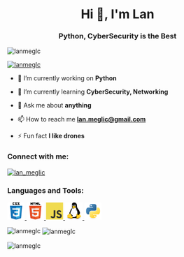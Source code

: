 <h1 align="center">Hi 👋, I'm Lan</h1>
<h3 align="center">Python, CyberSecurity is the Best</h3>

<p align="left"> <img src="https://komarev.com/ghpvc/?username=lanmeglc&label=Profile%20views&color=0e75b6&style=flat" alt="lanmeglc" /> </p>

<p align="left"> <a href="https://github.com/ryo-ma/github-profile-trophy"><img src="https://github-profile-trophy.vercel.app/?username=lanmeglc" alt="lanmeglc" /></a> </p>

- 🔭 I’m currently working on **Python**

- 🌱 I’m currently learning **CyberSecurity, Networking**

- 💬 Ask me about **anything**

- 📫 How to reach me **lan.meglic@gmail.com**

- ⚡ Fun fact **I like drones**

<h3 align="left">Connect with me:</h3>
<p align="left">
<a href="https://instagram.com/lan_meglic" target="blank"><img align="center" src="https://raw.githubusercontent.com/rahuldkjain/github-profile-readme-generator/master/src/images/icons/Social/instagram.svg" alt="lan_meglic" height="30" width="40" /></a>
</p>

<h3 align="left">Languages and Tools:</h3>
<p align="left"> <a href="https://www.w3schools.com/css/" target="_blank" rel="noreferrer"> <img src="https://raw.githubusercontent.com/devicons/devicon/master/icons/css3/css3-original-wordmark.svg" alt="css3" width="40" height="40"/> </a> <a href="https://www.w3.org/html/" target="_blank" rel="noreferrer"> <img src="https://raw.githubusercontent.com/devicons/devicon/master/icons/html5/html5-original-wordmark.svg" alt="html5" width="40" height="40"/> </a> <a href="https://developer.mozilla.org/en-US/docs/Web/JavaScript" target="_blank" rel="noreferrer"> <img src="https://raw.githubusercontent.com/devicons/devicon/master/icons/javascript/javascript-original.svg" alt="javascript" width="40" height="40"/> </a> <a href="https://www.linux.org/" target="_blank" rel="noreferrer"> <img src="https://raw.githubusercontent.com/devicons/devicon/master/icons/linux/linux-original.svg" alt="linux" width="40" height="40"/> </a> <a href="https://www.python.org" target="_blank" rel="noreferrer"> <img src="https://raw.githubusercontent.com/devicons/devicon/master/icons/python/python-original.svg" alt="python" width="40" height="40"/> </a> </p>

<p><img align="left" src="https://github-readme-stats.vercel.app/api/top-langs?username=lanmeglc&show_icons=true&locale=en&layout=compact" alt="lanmeglc" /></p>

<p>&nbsp;<img align="center" src="https://github-readme-stats.vercel.app/api?username=lanmeglc&show_icons=true&locale=en" alt="lanmeglc" /></p>

<p><img align="center" src="https://github-readme-streak-stats.herokuapp.com/?user=lanmeglc&" alt="lanmeglc" /></p>
